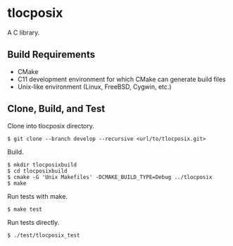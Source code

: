 # tlocposix

A C library.

## Build Requirements

* CMake
* C11 development environment for which CMake can generate build files
* Unix-like environment (Linux, FreeBSD, Cygwin, etc.)

## Clone, Build, and Test

Clone into tlocposix directory.

```
$ git clone --branch develop --recursive <url/to/tlocposix.git>
```

Build.

```
$ mkdir tlocposixbuild
$ cd tlocposixbuild
$ cmake -G 'Unix Makefiles' -DCMAKE_BUILD_TYPE=Debug ../tlocposix
$ make
```

Run tests with make.

```
$ make test
```

Run tests directly.

```
$ ./test/tlocposix_test
```
